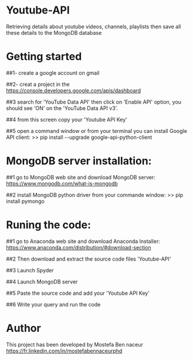 # Youtube-API
Retrieving details about youtube videos, channels, playlists then save all these details to the MongoDB database

# Getting started
##1- create a google account on gmail

##2- creat a project in the https://console.developers.google.com/apis/dashboard

##3 search for 'YouTube Data API' then click on 'Enable API' option, you should see 'ON' on the 'YouTube Data API v3'. 

##4 from this screen copy your 'Youtube API Key'

##5 open a command window or from your terminal you can install Google API client:
\>\> pip install --upgrade google-api-python-client

#  MongoDB server installation:
##1 go to MongoDB web site and download MongoDB server: https://www.mongodb.com/what-is-mongodb

##2 install MongoDB python driver from your commande window: 
\>\> pip install pymongo 

# Runing the code:
##1 go to Anaconda web site and download Anaconda Installer: https://www.anaconda.com/distribution/#download-section

##2 Then download and extract the source code files 'Youtube-API'

##3 Launch Spyder

##4 Launch MongoDB server

##5 Paste the source code and add your 'Youtube API Key'

##6 Write your query and run the code

# Author

This project has been developed by Mostefa Ben naceur https://fr.linkedin.com/in/mostefabennaceurphd





